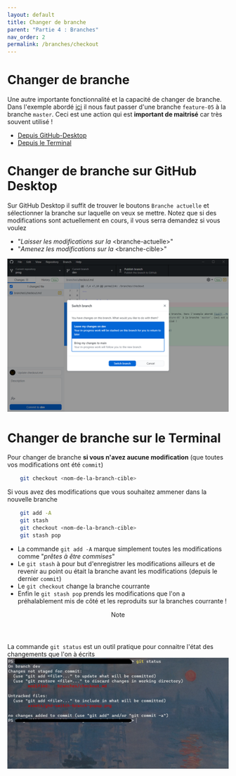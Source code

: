 ```yaml
---
layout: default
title: Changer de branche
parent: "Partie 4 : Branches"
nav_order: 2
permalink: /branches/checkout
---
```


# Changer de branche

Une autre importante fonctionnalité et la capacité de changer de branche. Dans l'exemple abordé [ici](../branches/#un-autre-exemple) il nous faut passer d'une branche `feature-05` à la branche `master`. Ceci est une action qui est **important de maitrisé** car très souvent utilisé !

* [Depuis GitHub-Desktop](#changer-de-branche-sur-github-desktop)
* [Depuis le Terminal](#changer-de-branche-sur-le-terminal)

# Changer de branche sur GitHub Desktop
Sur GitHub Desktop il suffit de trouver le boutons `Branche actuelle` et sélectionner la branche sur laquelle on veux se mettre. Notez que si des modifications sont actuellement en cours, il vous serra demandez si vous voulez
* "*Laisser les modifications sur la* &lt;branche-actuelle&gt;"
* "*Amenez les modifications sur la* &lt;branche-cible&gt;"

![Que faire des modifications ?](../assets/ghd-switch-branch-popup.png)

# Changer de branche sur le Terminal

Pour changer de branche **si vous n'avez aucune modification** (que toutes vos modifications ont été `commit`)
```sh
    git checkout <nom-de-la-branch-cible>
```

Si vous avez des modifications que vous souhaitez ammener dans la nouvelle branche
```sh
    git add -A
    git stash
    git checkout <nom-de-la-branch-cible>
    git stash pop
```

* La commande `git add -A` marque simplement toutes les modifications comme "*prêtes à être commises*"
* Le `git stash` à pour but d'enregistrer les modifications ailleurs et de revenir au point ou était la branche avant les modifications (depuis le dernier `commit`)
* Le `git checkout` change la branche courrante
* Enfin le `git stash pop` prends les modifications que l'on a préhalablement mis de côté et les reproduits sur la branches courrante !

<div class="note indent">
  <header>Note</header>
  <p>
    La commande <code>git status</code> est un outil pratique pour connaitre l'état des changements que l'on à écrits
    <img src="../assets/git-status.png">
  </p>
</div>